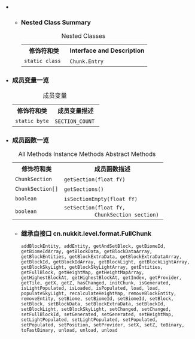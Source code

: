 <div class="summary">
<ul class="blockList">
<li class="blockList">
<!-- ======== NESTED CLASS SUMMARY ======== -->
<ul class="blockList">
<li class="blockList"><a name="nested.class.summary">
<!--   -->
</a>
<h3>Nested Class Summary</h3>
<table class="memberSummary" border="0" cellpadding="3" cellspacing="0" summary="Nested Class Summary table, listing nested classes, and an explanation">
<caption><span>Nested Classes</span><span class="tabEnd"> </span></caption>
<tr>
<th>修饰符和类</th>
<th class="colLast" scope="col">Interface and Description</th>
</tr>
<tr class="altColor">
<td class="colFirst"><code>static class </code></td>
<td class="colLast"><code><span class="memberNameLink"><a  title="class in cn.nukkit.level.format">Chunk.Entry</a></span></code> </td>
</tr>
</table>
</li>
</ul>

<li class="blockList"><a name="field.summary">
<!--   -->
</a>
<h3>成员变量一览</h3>
<table class="memberSummary" border="0" cellpadding="3" cellspacing="0" summary="Field Summary table, listing fields, and an explanation">
<caption><span>成员变量</span><span class="tabEnd"> </span></caption>
<tr>
<th>修饰符和类</th>
<th>成员变量描述</th>
</tr>
<tr class="altColor">
<td class="colFirst"><code>static byte</code></td>
<td class="colLast"><code><span class="memberNameLink"><a >SECTION_COUNT</a></span></code> </td>
</tr>
</table>
</li>
</ul>
<!-- ========== METHOD SUMMARY =========== -->
<ul class="blockList">
<li class="blockList"><a name="method.summary">
<!--   -->
</a>
<h3>成员函数一览</h3>
<table class="memberSummary" border="0" cellpadding="3" cellspacing="0" summary="Method Summary table, listing methods, and an explanation">
<caption><span id="t0" class="activeTableTab"><span>All Methods</span><span class="tabEnd"> </span></span><span id="t2" class="tableTab"><span><a >Instance Methods</a></span><span class="tabEnd"> </span></span><span id="t3" class="tableTab"><span><a >Abstract Methods</a></span><span class="tabEnd"> </span></span></caption>
<tr>
<th>修饰符和类</th>
<th>成员函数描述</th>
</tr>
<tr id="i0" class="altColor">
<td class="colFirst"><code><a  title="interface in cn.nukkit.level.format">ChunkSection</a></code></td>
<td class="colLast"><code><span class="memberNameLink"><a >getSection</a></span>(float fY)</code> </td>
</tr>
<tr id="i1" class="rowColor">
<td class="colFirst"><code><a  title="interface in cn.nukkit.level.format">ChunkSection</a>[]</code></td>
<td class="colLast"><code><span class="memberNameLink"><a >getSections</a></span>()</code> </td>
</tr>
<tr id="i2" class="altColor">
<td class="colFirst"><code>boolean</code></td>
<td class="colLast"><code><span class="memberNameLink"><a >isSectionEmpty</a></span>(float fY)</code> </td>
</tr>
<tr id="i3" class="rowColor">
<td class="colFirst"><code>boolean</code></td>
<td class="colLast"><code><span class="memberNameLink"><a >setSection</a></span>(float fY,
          <a  title="interface in cn.nukkit.level.format">ChunkSection</a> section)</code> </td>
</tr>
</table>
<ul class="blockList">
<li class="blockList"><a name="methods.inherited.from.class.cn.nukkit.level.format.FullChunk">
<!--   -->
</a>
<h3>继承自接口 cn.nukkit.level.format.<a  title="interface in cn.nukkit.level.format">FullChunk</a></h3>
<code><a >addBlockEntity</a>, <a >addEntity</a>, <a >getAndSetBlock</a>, <a >getBiomeId</a>, <a >getBiomeIdArray</a>, <a >getBlockData</a>, <a >getBlockDataArray</a>, <a >getBlockEntities</a>, <a >getBlockExtraData</a>, <a >getBlockExtraDataArray</a>, <a >getBlockId</a>, <a >getBlockIdArray</a>, <a >getBlockLight</a>, <a >getBlockLightArray</a>, <a >getBlockSkyLight</a>, <a >getBlockSkyLightArray</a>, <a >getEntities</a>, <a >getFullBlock</a>, <a >getHeightMap</a>, <a >getHeightMapArray</a>, <a >getHighestBlockAt</a>, <a >getHighestBlockAt</a>, <a >getIndex</a>, <a >getProvider</a>, <a >getTile</a>, <a >getX</a>, <a >getZ</a>, <a >hasChanged</a>, <a >initChunk</a>, <a >isGenerated</a>, <a >isLightPopulated</a>, <a >isLoaded</a>, <a >isPopulated</a>, <a >load</a>, <a >load</a>, <a >populateSkyLight</a>, <a >recalculateHeightMap</a>, <a >removeBlockEntity</a>, <a >removeEntity</a>, <a >setBiome</a>, <a >setBiomeId</a>, <a >setBiomeId</a>, <a >setBlock</a>, <a >setBlock</a>, <a >setBlockData</a>, <a >setBlockExtraData</a>, <a >setBlockId</a>, <a >setBlockLight</a>, <a >setBlockSkyLight</a>, <a >setChanged</a>, <a >setChanged</a>, <a >setFullBlockId</a>, <a >setGenerated</a>, <a >setGenerated</a>, <a >setHeightMap</a>, <a >setLightPopulated</a>, <a >setLightPopulated</a>, <a >setPopulated</a>, <a >setPopulated</a>, <a >setPosition</a>, <a >setProvider</a>, <a >setX</a>, <a >setZ</a>, <a >toBinary</a>, <a >toFastBinary</a>, <a >unload</a>, <a >unload</a>, <a >unload</a></code></li>
</ul>
</li>
</ul>
</li>
</ul>
</div>

